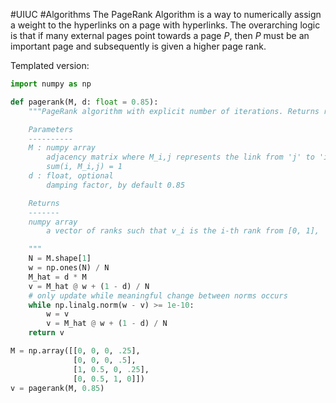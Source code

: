 #UIUC #Algorithms
The PageRank Algorithm is a way to numerically assign a weight to the hyperlinks on a page with hyperlinks. The overarching logic is that if many external pages point towards a page $P$, then $P$ must be an important page and subsequently is given a higher page rank.

Templated version:
``` python
import numpy as np

def pagerank(M, d: float = 0.85):
    """PageRank algorithm with explicit number of iterations. Returns ranking of nodes (pages) in the adjacency matrix.

    Parameters
    ----------
    M : numpy array
        adjacency matrix where M_i,j represents the link from 'j' to 'i', such that for all 'j'
        sum(i, M_i,j) = 1
    d : float, optional
        damping factor, by default 0.85

    Returns
    -------
    numpy array
        a vector of ranks such that v_i is the i-th rank from [0, 1],

    """
    N = M.shape[1]
    w = np.ones(N) / N
    M_hat = d * M
    v = M_hat @ w + (1 - d) / N
    # only update while meaningful change between norms occurs
    while np.linalg.norm(w - v) >= 1e-10:
        w = v
        v = M_hat @ w + (1 - d) / N
    return v

M = np.array([[0, 0, 0, .25],
              [0, 0, 0, .5],
              [1, 0.5, 0, .25],
              [0, 0.5, 1, 0]])
v = pagerank(M, 0.85)
```
```